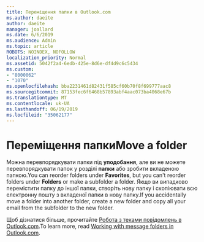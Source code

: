 ```yaml
---
title: Переміщення папки в Outlook.com
ms.author: daeite
author: daeite
manager: joallard
ms.date: 6/6/2019
ms.audience: Admin
ms.topic: article
ROBOTS: NOINDEX, NOFOLLOW
localization_priority: Normal
ms.assetid: 5042f2a4-6edb-425e-8d6e-df4d9c6c5434
ms.custom:
- "8000062"
- "1070"
ms.openlocfilehash: bba2231461d82431f585cf60b70f8f699777aac8
ms.sourcegitcommit: 87153fec6f6468b57893abf4aac073ba4068e67b
ms.translationtype: MT
ms.contentlocale: uk-UA
ms.lasthandoff: 06/19/2019
ms.locfileid: "35062177"
---
```

# <a name="move-a-folder"></a><span data-ttu-id="8ea29-102">Переміщення папки</span><span class="sxs-lookup"><span data-stu-id="8ea29-102">Move a folder</span></span>

<span data-ttu-id="8ea29-103">Можна перевпорядкувати папки під **уподобання**, але ви не можете перевпорядкувати папок у розділі **папки** або зробити вкладеною папкою.</span><span class="sxs-lookup"><span data-stu-id="8ea29-103">You can reorder folders under **Favorites**, but you can't reorder folders under **Folders** or make a subfolder a folder.</span></span> <span data-ttu-id="8ea29-104">Якщо ви випадково перемістити папку до іншої папки, створіть нову папку і скопіювати всю електронну пошту з вкладеної папки в нову папку.</span><span class="sxs-lookup"><span data-stu-id="8ea29-104">If you accidentally move a folder into another folder, create a new folder and copy all your email from the subfolder to the new folder.</span></span>
  
<span data-ttu-id="8ea29-105">Щоб дізнатися більше, прочитайте [Робота з теками повідомлень в Outlook.com](https://support.office.com/article/6bb0723a-f39f-4a8d-bb3f-fab5dcc2510a).</span><span class="sxs-lookup"><span data-stu-id="8ea29-105">To learn more, read [Working with message folders in Outlook.com](https://support.office.com/article/6bb0723a-f39f-4a8d-bb3f-fab5dcc2510a).</span></span>